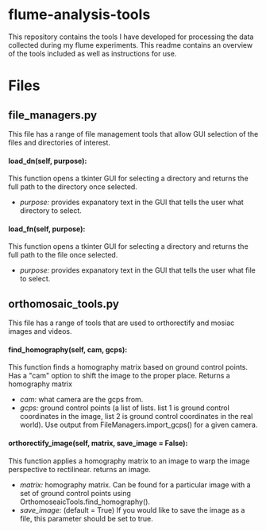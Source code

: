 # flume-analysis-tools
This repository contains the tools I have developed for processing the data collected during my flume experiments. This readme contains an overview of the tools included as well as instructions for use. 

# Files
## file_managers.py 
This file has a range of file management tools that allow GUI selection of the files and directories of interest.

#### load_dn(self, purpose): 

This function opens a tkinter GUI for selecting a directory and returns the full path to the directory once selected.
- *purpose:*  provides expanatory text in the GUI that tells the user what directory to select.

#### load_fn(self, purpose): 

This function opens a tkinter GUI for selecting a directory and returns the full path to the file once selected.
- *purpose:*  provides expanatory text in the GUI that tells the user what file to select.

## orthomosaic_tools.py 
This file has a range of tools that are used to orthorectify and mosiac images and videos.

#### find_homography(self, cam, gcps): 

This function finds a homography matrix based on ground control points. Has a "cam" option to shift the image to the proper place. Returns a homography matrix
- *cam:*  what camera are the gcps from.
- *gcps:* ground control points (a list of lists. list 1 is ground control coordinates in the image, list 2 is ground control coordinates in the real world). Use output from FileManagers.import_gcps() for a given camera. 

#### orthorectify_image(self, matrix, save_image = False):
This function applies a homography matrix to an image to warp the image perspective to rectilinear. returns an image.
- *matrix:* homography matrix. Can be found for a particular image with a set of ground control points using OrthomoseaicTools.find_homography().
- *save_image:* (default = True) If you would like to save the image as a file, this parameter should be set to true.
